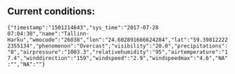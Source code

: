 ## Current conditions: 
 ``` {"timestamp":"1501214643","sys_time":"2017-07-28 07:04:30","name":"Tallinn-Harku","wmocode":"26038","lon":"24.602891666624284","lat":"59.398122222355134","phenomenon":"Overcast","visibility":"20.0","precipitations":"0","airpressure":"1003.3","relativehumidity":"95","airtemperature":"17.4","winddirection":"159","windspeed":"2.9","windspeedmax":"4.6","NA":"","NA":""} ```
